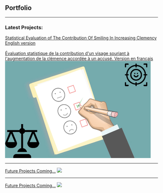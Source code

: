 ## Portfolio

---

### Latest Projects: 

[Statistical Evaluation of The Contribution Of Smiling In Increasing Clemency English version](/project)
<br> <br>
[Évaluation statistique de la contribution d'un visage souriant à l'augmentation de la clémence accordée à un accusé. Version en français](/projectfr)
<img src="images/dummy_thumbnail2.jpg?raw=true"/>


---
[Future Projects Coming...](/pdf/sample_presentation.pdf)
<img src="images/dummy_thumbnail.jpg?raw=true"/>

---
[Future Projects Coming...](http://example.com/)
<img src="images/dummy_thumbnail.jpg?raw=true"/>



